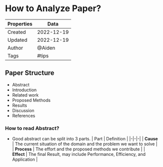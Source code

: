 # How to Analyze Paper?
| Properties  | Data |
|-|-|
| Created | 2022-12-19 |
| Updated | 2022-12-19 |
| Author | @Aiden |
| Tags | #tips |
## Paper Structure
- Abstract
- Introduction
- Related work
- Proposed Methods
- Results
- Discussion
- References

### How to read Abstract?
- Good abstract can be split into 3 parts.
    | Part | Definition |
    |-|-|-|
    | **Cause** |  The current situation of the domain and the problem we want to solve  |
    | **Process** | The effort and the proposed methods we contribute |
    | **Effect** | The final Result, may include Performance, Efficiency, and Application |
